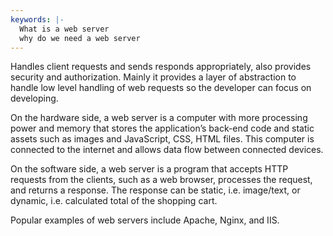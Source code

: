 ```yaml
---
keywords: |-
  What is a web server
  why do we need a web server
---
```

Handles client requests and sends responds appropriately, also provides security and authorization. Mainly it provides a layer of abstraction to handle low level handling of web requests so the developer can focus on developing.

On the hardware side, a web server is a computer with more processing power and memory that stores the application’s back-end code and static assets such as images and JavaScript, CSS, HTML files. This computer is connected to the internet and allows data flow between connected devices.

On the software side, a web server is a program that accepts HTTP requests from the clients, such as a web browser, processes the request, and returns a response. The response can be static, i.e. image/text, or dynamic, i.e. calculated total of the shopping cart.

Popular examples of web servers include Apache, Nginx, and IIS.
